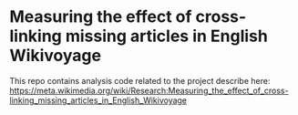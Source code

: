 # Measuring the effect of cross-linking missing articles in English Wikivoyage

This repo contains analysis code related to the project describe here: 
https://meta.wikimedia.org/wiki/Research:Measuring_the_effect_of_cross-linking_missing_articles_in_English_Wikivoyage

